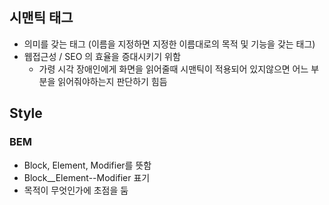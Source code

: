 ## 시맨틱 태그
- 의미를 갖는 태그 (이름을 지정하면 지정한 이름대로의 목적 및 기능을 갖는 태그)
- 웹접근성 / SEO 의 효율을 증대시키기 위함
    - 가령 시각 장애인에게 화면을 읽어줄때 시맨틱이 적용되어 있지않으면 어느 부분을 읽어줘야하는지 판단하기 힘듬
## Style
### BEM
- Block, Element, Modifier를 뜻함
- Block__Element--Modifier 표기
- 목적이 무엇인가에 초점을 둠
